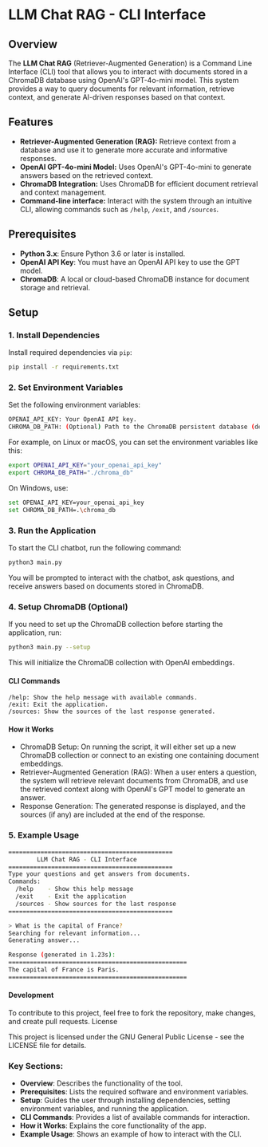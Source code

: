 # LLM Chat RAG - CLI Interface

## Overview

The **LLM Chat RAG** (Retriever-Augmented Generation) is a Command Line Interface (CLI) tool that allows you to interact with documents stored in a ChromaDB database using OpenAI's GPT-4o-mini model. This system provides a way to query documents for relevant information, retrieve context, and generate AI-driven responses based on that context.

## Features

- **Retriever-Augmented Generation (RAG):** Retrieve context from a database and use it to generate more accurate and informative responses.
- **OpenAI GPT-4o-mini Model:** Uses OpenAI's GPT-4o-mini to generate answers based on the retrieved context.
- **ChromaDB Integration:** Uses ChromaDB for efficient document retrieval and context management.
- **Command-line interface:** Interact with the system through an intuitive CLI, allowing commands such as `/help`, `/exit`, and `/sources`.

## Prerequisites

- **Python 3.x**: Ensure Python 3.6 or later is installed.
- **OpenAI API Key**: You must have an OpenAI API key to use the GPT model.
- **ChromaDB**: A local or cloud-based ChromaDB instance for document storage and retrieval.

## Setup

### 1. Install Dependencies

Install required dependencies via `pip`:

```bash
pip install -r requirements.txt
```
### 2. Set Environment Variables

Set the following environment variables:
``` bash
OPENAI_API_KEY: Your OpenAI API key.
CHROMA_DB_PATH: (Optional) Path to the ChromaDB persistent database (default is ./chroma_db).
```
For example, on Linux or macOS, you can set the environment variables like this:

```bash
export OPENAI_API_KEY="your_openai_api_key"
export CHROMA_DB_PATH="./chroma_db"
```

On Windows, use:

```bash
set OPENAI_API_KEY=your_openai_api_key
set CHROMA_DB_PATH=.\chroma_db
```

### 3. Run the Application

To start the CLI chatbot, run the following command:

```bash
python3 main.py
```

You will be prompted to interact with the chatbot, ask questions, and receive answers based on documents stored in ChromaDB.

### 4. Setup ChromaDB (Optional)

If you need to set up the ChromaDB collection before starting the application, run:

```bash
python3 main.py --setup
```

This will initialize the ChromaDB collection with OpenAI embeddings.
#### CLI Commands

    /help: Show the help message with available commands.
    /exit: Exit the application.
    /sources: Show the sources of the last response generated.

#### How it Works

- ChromaDB Setup: On running the script, it will either set up a new ChromaDB collection or connect to an existing one containing document embeddings.
- Retriever-Augmented Generation (RAG): When a user enters a question, the system will retrieve relevant documents from ChromaDB, and use the retrieved context along with OpenAI's GPT model to generate an answer.
- Response Generation: The generated response is displayed, and the sources (if any) are included at the end of the response.

### 5. Example Usage

```bash
==============================================
        LLM Chat RAG - CLI Interface
==============================================
Type your questions and get answers from documents.
Commands:
  /help    - Show this help message
  /exit    - Exit the application
  /sources - Show sources for the last response
==============================================

> What is the capital of France?
Searching for relevant information...
Generating answer...

Response (generated in 1.23s):
==================================================
The capital of France is Paris.
==================================================
```

#### Development

To contribute to this project, feel free to fork the repository, make changes, and create pull requests.
License

This project is licensed under the  GNU General Public License - see the LICENSE file for details.


### Key Sections:
- **Overview**: Describes the functionality of the tool.
- **Prerequisites**: Lists the required software and environment variables.
- **Setup**: Guides the user through installing dependencies, setting environment variables, and running the application.
- **CLI Commands**: Provides a list of available commands for interaction.
- **How it Works**: Explains the core functionality of the app.
- **Example Usage**: Shows an example of how to interact with the CLI.